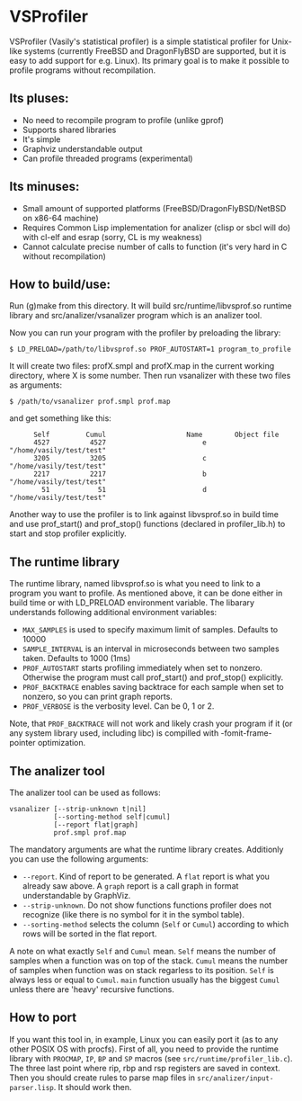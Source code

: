 VSProfiler
==========

VSProfiler (Vasily's statistical profiler) is a simple statistical profiler for Unix-like systems (currently FreeBSD
and DragonFlyBSD are supported, but it is easy to add support for e.g. Linux). Its primary goal is to make it
possible to profile programs without recompilation.

Its pluses:
-----------
* No need to recompile program to profile (unlike gprof)
* Supports shared libraries
* It's simple
* Graphviz understandable output
* Can profile threaded programs (experimental)

Its minuses:
------------
* Small amount of supported platforms (FreeBSD/DragonFlyBSD/NetBSD on x86-64 machine)
* Requires Common Lisp implementation for analizer (clisp or sbcl will do) with cl-elf and esrap 
  (sorry, CL is my weakness)
* Cannot calculate precise number of calls to function (it's very hard in C without recompilation)

How to build/use:
----------------

Run (g)make from this directory. It will build src/runtime/libvsprof.so runtime library and src/analizer/vsanalizer
 program which is an analizer tool.

Now you can run your program with the profiler by preloading the library:
```
$ LD_PRELOAD=/path/to/libvsprof.so PROF_AUTOSTART=1 program_to_profile
```

It will create two files: profX.smpl and profX.map in the current working directory, where X is some number. Then
run vsanalizer with these two files as arguments:
```
$ /path/to/vsanalizer prof.smpl prof.map
```

and get something like this:

```
      Self         Cumul                    Name        Object file
      4527          4527                        e "/home/vasily/test/test"
      3205          3205                        c "/home/vasily/test/test"
      2217          2217                        b "/home/vasily/test/test"
        51            51                        d "/home/vasily/test/test"

```

Another way to use the profiler is to link against libvsprof.so in build time and use
prof_start() and prof_stop() functions (declared in profiler_lib.h) to start and stop
profiler explicitly.

The runtime library
------------------
The runtime library, named libvsprof.so is what you need to link to a program you want to profile. As mentioned
above, it can be done either in build time or with LD_PRELOAD environment variable. The libarary understands
following additional environment variables:

* ```MAX_SAMPLES``` is used to specify maximum limit of samples. Defaults to 10000
* ```SAMPLE_INTERVAL``` is an interval in microseconds between two samples taken. Defaults to 1000 (1ms)
* ```PROF_AUTOSTART``` starts profiling immediately when set to nonzero. Otherwise the program must call
  prof_start() and prof_stop() explicitly.
* ```PROF_BACKTRACE``` enables saving backtrace for each sample when set to nonzero, so you can print graph
  reports.
* ```PROF_VERBOSE``` is the verbosity level. Can be 0, 1 or 2.

Note, that ```PROF_BACKTRACE``` will not work and likely crash your program if it (or any system library used,
including libc) is compilled with -fomit-frame-pointer optimization.

The analizer tool
----------------

The analizer tool can be used as follows:

    vsanalizer [--strip-unknown t|nil]
               [--sorting-method self|cumul]
               [--report flat|graph]
               prof.smpl prof.map

The mandatory arguments are what the runtime library creates. Additionly you can use the following arguments:

* ```--report```. Kind of report to be generated. A ```flat``` report is what you already saw above. A ```graph```
  report is a call graph in format understandable by GraphViz.
* ```--strip-unknown```. Do not show functions functions profiler does not recognize (like there is no symbol for
  it in the symbol table).
* ```--sorting-method``` selects the column (```Self``` or ```Cumul```) according to which rows will be sorted in the
  flat report.

A note on what exactly ```Self``` and ```Cumul``` mean. ```Self``` means the number of samples when a function was
on top of the stack. ```Cumul``` means the number of samples when function was on stack regarless to its
position. ```Self``` is always less or equal to ```Cumul```. ```main``` function usually has the biggest
```Cumul``` unless there are 'heavy' recursive functions.

How to port
-----------

If you want this tool in, in example, Linux you can easily port it (as to any other POSIX OS with procfs). First
of all, you need to provide the runtime library with ```PROCMAP```, ```IP```, ```BP``` and ```SP``` macros (see
```src/runtime/profiler_lib.c```). The three last point where rip, rbp and rsp registers are saved in
context. Then you should create rules to parse map files in ```src/analizer/input-parser.lisp```. It should work
then.
